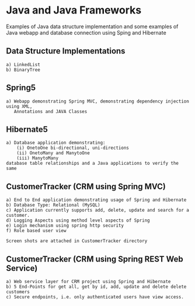 # Java and Java Frameworks

Examples of Java data structure implementation and some examples of Java webapp and database connection using Sping and Hibernate

## Data Structure Implementations
	a) LinkedList
	b) BinaryTree

## Spring5
	a) Webapp demonstrating Spring MVC, demonstrating dependency injection using XML, 
	   Annotations and JAVA Classes

## Hibernate5
	a) Database application demonstrating: 
		(i) OnetoOne bi-directional, uni-directions
		(ii) OnetoMany and ManytoOne
		(iii) ManytoMany 
	database table relationships and a Java applications to verify the same
	
## CustomerTracker (CRM using Spring MVC)
	a) End to End application demonstrating usage of Spring and Hibernate
	b) Database Type: Relational (MySQL)
	c) Application currently supports add, delete, update and search for a customer. 
	d) Logging Aspects using method level aspects of Spring
	e) Login mechanism using spring http security
	f) Role based user view	
	
	Screen shots are attached in CustomerTracker directory

## CustomerTracker (CRM using Spring REST Web Service)
	a) Web service layer for CRM project using Spring and Hibernate
	b) 5 End-Points for get all, get by id, add, update and delete delete customers
	c) Secure endpoints, i.e. only authenticated users have view access.



